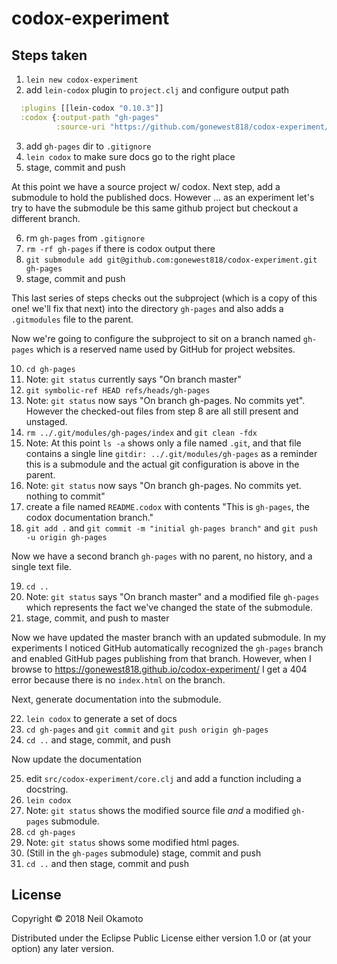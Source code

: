 # codox-experiment

## Steps taken

1. `lein new codox-experiment`
2.  add `lein-codox` plugin to `project.clj` and configure output path

``` clojure
  :plugins [[lein-codox "0.10.3"]]
  :codox {:output-path "gh-pages"
          :source-uri "https://github.com/gonewest818/codox-experiment/blob/master/{filepath}#L{line}"}
```

3. add `gh-pages` dir to `.gitignore`
4. `lein codox` to make sure docs go to the right place
5. stage, commit and push

At this point we have a source project w/ codox. Next step, add a
submodule to hold the published docs. However ... as an experiment
let's try to have the submodule be this same github project but
checkout a different branch.

6. rm `gh-pages` from `.gitignore`
7. `rm -rf gh-pages` if there is codox output there
8. `git submodule add git@github.com:gonewest818/codox-experiment.git gh-pages`
9. stage, commit and push

This last series of steps checks out the subproject (which is a copy
of this one! we'll fix that next) into the directory `gh-pages` and
also adds a `.gitmodules` file to the parent.

Now we're going to configure the subproject to sit on a branch named
`gh-pages` which is a reserved name used by GitHub for project
websites.

10. `cd gh-pages`
11. Note: `git status` currently says "On branch master"
12. `git symbolic-ref HEAD refs/heads/gh-pages`
13. Note: `git status` now says "On branch gh-pages. No commits yet". However the checked-out files from step 8 are all still present and unstaged.
14. `rm ../.git/modules/gh-pages/index` and `git clean -fdx`
15. Note: At this point `ls -a` shows only a file named `.git`, and that file contains a single line `gitdir: ../.git/modules/gh-pages` as a reminder this is a submodule and the actual git configuration is above in the parent.
16. Note: `git status` now says "On branch gh-pages. No commits yet. nothing to commit"
17. create a file named `README.codox` with contents "This is `gh-pages`, the codox documentation branch."
18. `git add .` and `git commit -m "initial gh-pages branch"` and `git push -u origin gh-pages`

Now we have a second branch `gh-pages` with no parent, no history, and
a single text file.

19. `cd ..`
20. Note: `git status` says "On branch master" and a modified file `gh-pages` which represents the fact we've changed the state of the submodule.
21. stage, commit, and push to master

Now we have updated the master branch with an updated submodule. In my
experiments I noticed GitHub automatically recognized the `gh-pages`
branch and enabled GitHub pages publishing from that branch. However,
when I browse to https://gonewest818.github.io/codox-experiment/ I get
a 404 error because there is no `index.html` on the branch.

Next, generate documentation into the submodule.

22. `lein codox` to generate a set of docs
23. `cd gh-pages` and `git commit` and `git push origin gh-pages`
24. `cd ..` and stage, commit, and push

Now update the documentation

25. edit `src/codox-experiment/core.clj` and add a function including a docstring.
26. `lein codox`
27. Note: `git status` shows the modified source file *and* a modified `gh-pages` submodule.
28. `cd gh-pages`
29. Note: `git status` shows some modified html pages.
30. (Still in the `gh-pages` submodule) stage, commit and push
31. `cd ..` and then stage, commit and push


## License

Copyright © 2018 Neil Okamoto

Distributed under the Eclipse Public License either version 1.0 or (at
your option) any later version.
